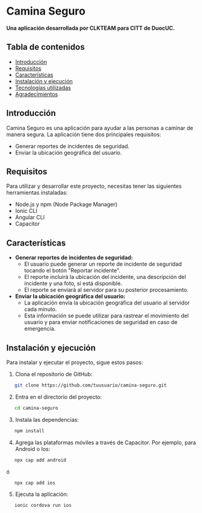 # Camina Seguro

**Una aplicación desarrollada por CLKTEAM para CITT de DuocUC.**

## Tabla de contenidos

* [Introducción](#introducción)
* [Requisitos](#requisitos)
* [Características](#características)
* [Instalación y ejecución](#instalación-y-ejecución)
* [Tecnologías utilizadas](#tecnologias-utilizadas)
* [Agradecimientos](#agradecimientos)

## Introducción

Camina Seguro es una aplicación para ayudar a las personas a caminar de manera segura. La aplicación tiene dos principales requisitos:

* Generar reportes de incidentes de seguridad.
* Enviar la ubicación geográfica del usuario.

## Requisitos

Para utilizar y desarrollar este proyecto, necesitas tener las siguientes herramientas instaladas:

- Node.js y npm (Node Package Manager)
- Ionic CLI
- Angular CLI
- Capacitor

## Características

* **Generar reportes de incidentes de seguridad:**
    * El usuario puede generar un reporte de incidente de seguridad tocando el botón "Reportar incidente".
    * El reporte incluirá la ubicación del incidente, una descripción del incidente y una foto, si está disponible.
    * El reporte se enviará al servidor para su posterior procesamiento.
* **Enviar la ubicación geográfica del usuario:**
    * La aplicación envía la ubicación geográfica del usuario al servidor cada minuto.
    * Esta información se puede utilizar para rastrear el movimiento del usuario y para enviar notificaciones de seguridad en caso de emergencia.

## Instalación y ejecución

Para instalar y ejecutar el proyecto, sigue estos pasos:

1. Clona el repositorio de GitHub:
```bash
   git clone https://github.com/tuusuario/camina-seguro.git
```
2. Entra en el directorio del proyecto:
```bash
   cd camina-seguro
```
3. Instala las dependencias:
```bash
   npm install
```
4. Agrega las plataformas móviles a través de Capacitor. Por ejemplo, para Android o Ios:
```bash
   npx cap add android
```
ó 
```bash
   npx cap add ios
```
5. Ejecuta la aplicación:
```bash
   ionic cordova run ios
```